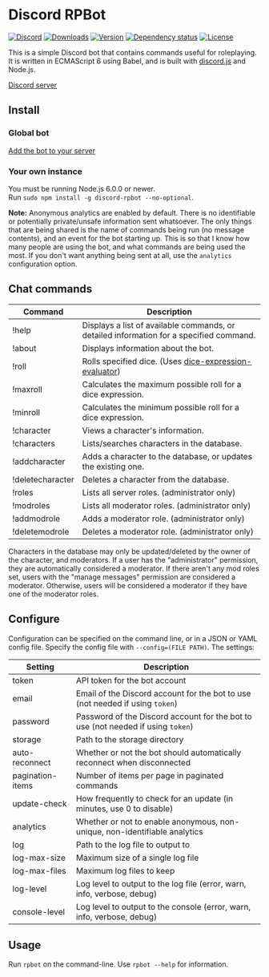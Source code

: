 # Discord RPBot
[![Discord](https://discordapp.com/api/servers/204792270568816640/widget.png)](https://discord.gg/SZMhh2B)
[![Downloads](https://img.shields.io/npm/dt/discord-rpbot.svg)](https://www.npmjs.com/package/discord-rpbot)
[![Version](https://img.shields.io/npm/v/discord-rpbot.svg)](https://www.npmjs.com/package/discord-rpbot)
[![Dependency status](https://david-dm.org/Gawdl3y/discord-rpbot.svg)](https://david-dm.org/Gawdl3y/discord-rpbot)
[![License](https://img.shields.io/npm/l/discord-rpbot.svg)](LICENSE)

This is a simple Discord bot that contains commands useful for roleplaying.
It is written in ECMAScript 6 using Babel, and is built with [discord.js](https://github.com/hydrabolt/discord.js) and Node.js.

[Discord server](https://discord.gg/SZMhh2B)

## Install
### Global bot
[Add the bot to your server](https://discordapp.com/oauth2/authorize?client_id=204353188172660747&scope=bot&permissions=0)

### Your own instance
You must be running Node.js 6.0.0 or newer.  
Run `sudo npm install -g discord-rpbot --no-optional`.

**Note:** Anonymous analytics are enabled by default.
There is no identifiable or potentially private/unsafe information sent whatsoever.
The only things that are being shared is the name of commands being run (no message contents), and an event for the bot starting up.
This is so that I know how many people are using the bot, and what commands are being used the most.
If you don't want anything being sent at all, use the `analytics` configuration option.

## Chat commands
| Command           | Description                                                                                                   |
|-------------------|---------------------------------------------------------------------------------------------------------------|
| !help             | Displays a list of available commands, or detailed information for a specified command.                       |
| !about            | Displays information about the bot.                                                                           |
| !roll             | Rolls specified dice. (Uses [dice-expression-evaluator](https://github.com/dbkang/dice-expression-evaluator)) |
| !maxroll          | Calculates the maximum possible roll for a dice expression.                                                   |
| !minroll          | Calculates the minimum possible roll for a dice expression.                                                   |
| !character        | Views a character's information.                                                                              |
| !characters       | Lists/searches characters in the database.                                                                    |
| !addcharacter     | Adds a character to the database, or updates the existing one.                                                |
| !deletecharacter  | Deletes a character from the database.                                                                        |
| !roles            | Lists all server roles. (administrator only)                                                                  |
| !modroles         | Lists all moderator roles. (administrator only)                                                               |
| !addmodrole       | Adds a moderator role. (administrator only)                                                                   |
| !deletemodrole    | Deletes a moderator role. (administrator only)                                                                |

Characters in the database may only be updated/deleted by the owner of the character, and moderators.
If a user has the "administrator" permission, they are automatically considered a moderator.
If there aren't any mod roles set, users with the "manage messages" permission are considered a moderator.
Otherwise, users will be considered a moderator if they have one of the moderator roles.

## Configure
Configuration can be specified on the command line, or in a JSON or YAML config file.
Specify the config file with `--config=(FILE PATH)`.
The settings:

| Setting          | Description                                                                      |        
|------------------|----------------------------------------------------------------------------------|
| token            | API token for the bot account                                                    |
| email            | Email of the Discord account for the bot to use (not needed if using `token`)    |
| password         | Password of the Discord account for the bot to use (not needed if using `token`) |
| storage          | Path to the storage directory                                                    |
| auto-reconnect   | Whether or not the bot should automatically reconnect when disconnected          |
| pagination-items | Number of items per page in paginated commands                                   |
| update-check     | How frequently to check for an update (in minutes, use 0 to disable)             |
| analytics        | Whether or not to enable anonymous, non-unique, non-identifiable analytics       |
| log              | Path to the log file to output to                                                |
| log-max-size     | Maximum size of a single log file                                                |
| log-max-files    | Maximum log files to keep                                                        |
| log-level        | Log level to output to the log file (error, warn, info, verbose, debug)          |
| console-level    | Log level to output to the console (error, warn, info, verbose, debug)           |

## Usage
Run `rpbot` on the command-line.
Use `rpbot --help` for information.
